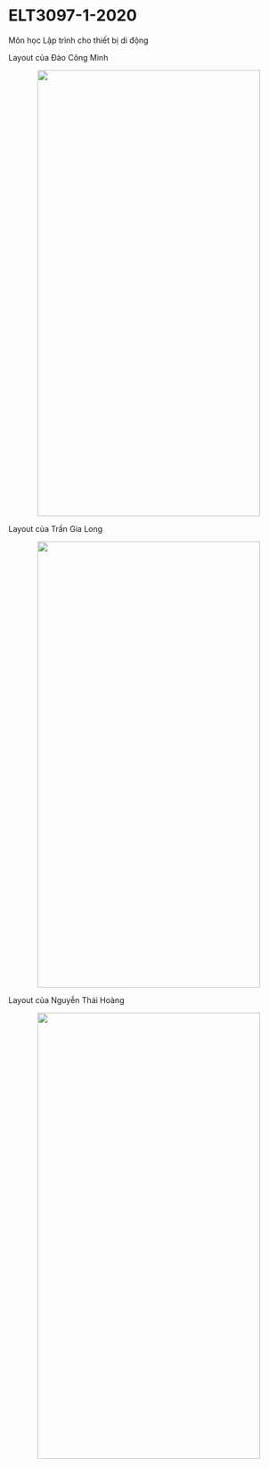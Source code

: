 # ELT3097-1-2020
Môn học Lập trình cho thiết bị di động


Layout của Đào Công Minh
<p align="center">
  <img width="400" height="800" src="https://github.com/congminh1809/ELT3097-1-2020/blob/master/DaoCongMinh/%C4%90%C3%A0o%20C%C3%B4ng%20Minh.gif?raw=true
">
</p>


Layout của Trần Gia Long
<p align="center">
  <img width="400" height="800" src="https://github.com/congminh1809/ELT3097-1-2020/blob/master/DaoCongMinh/Tr%E1%BA%A7n%20Gia%20Long.gif?raw=true
">
</p>


Layout của Nguyễn Thái Hoàng
<p align="center">
  <img width="400" height="800" src="https://github.com/congminh1809/ELT3097-1-2020/blob/master/DaoCongMinh/Nguy%E1%BB%85n%20Th%C3%A1i%20Ho%C3%A0ng.gif?raw=true
">
</p>
